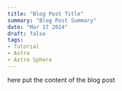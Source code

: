 ```yaml
---
title: "Blog Post Title"
summary: "Blog Post Summary"
date: "Mar 17 2024"
draft: false
tags:
- Tutorial
- Astro
- Astro Sphere
---
```



here put the content of the blog post
